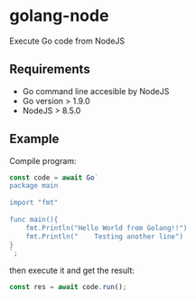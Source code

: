 # golang-node
Execute Go code from NodeJS

## Requirements

* Go command line accesible by NodeJS
* Go version > 1.9.0
* NodeJS > 8.5.0

## Example

Compile program:
```javascript
const code = await Go`
package main
      
import "fmt"
      
func main(){
    fmt.Println("Hello World from Golang!!")
    fmt.Println("    Testing another line")
}
`;
```
then execute it and get the result:
```javascript
const res = await code.run();
```
